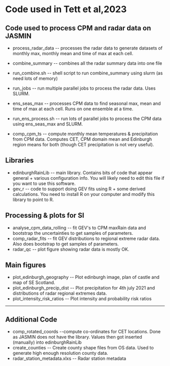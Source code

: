 # Code used in Tett et al,2023 

## Code used to process CPM and radar data on JASMIN

* process_radar_data -- processes the radar data to generate datasets of monthly max, monthly mean and time of max at each cell.
* combine_summary -- combines all the radar summary data into one file 
* run_combine.sh -- shell script to run combine_summary using slurm (as need lots of memory)
* run_jobs -- run multiple parallel jobs to process the radar data. Uses SLURM.

* ens_seas_max -- processes CPM data to find seasonal max, mean and time of max at each cell. Runs on one ensemble at a time.
* run_ens_process.sh -- run lots of parallel jobs to process the CPM data using ens_seas_max and SLURM.

* comp_cpm_ts -- compute monthly mean temperatures & precipitation from CPM data. 
    Computes CET, CPM domain mean and Edinburgh region means for both (though CET precipitation is not very useful). 


## Libraries 

* edinburghRainLib -- main library. Contains bits of code that appear general + various configuration info. 
    You will likely need to edit this file if you want to use this software.
* gev_r -- code to support doing GEV fits using R + some derived calculations. 
You need to install R on your computer and  modify this library to point to R. 

## Processing & plots for SI

* analyse_cpm_data_rolling -- fit GEV's to CPM maxRain data and bootstrap the uncertainties to get samples of parameters. 
* comp_radar_fits -- fit GEV distributions to regional extreme radar data. Also does bootstrap to get samples of parameters.
* radar_qc -- plot figure showing radar data is mostly OK.

## Main figures

* plot_edinburgh_geography -- Plot edinburgh image, plan of castle and map of SE Scotland. 
* plot_edinburgh_precip_dist -- Plot precipitation for 4th july 2021 and distributions of radar regional extremes data.
* plot_intensity_risk_ratios -- Plot intensity and probability risk ratios 

------
## Additional Code
* comp_rotated_coords --compute co-ordinates for CET locations. Done as JASMIN does not have the library. 
    Values then got inserted (manually) into edinburghRainLib
* create_counties -- Create county shape files from OS data. Used to generate high enough resolution  county data. 
* radar_station_metadata.xlxs -- Radar station metadata